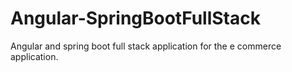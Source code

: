 # Angular-SpringBootFullStack
Angular and spring boot full stack application for the e commerce application.
